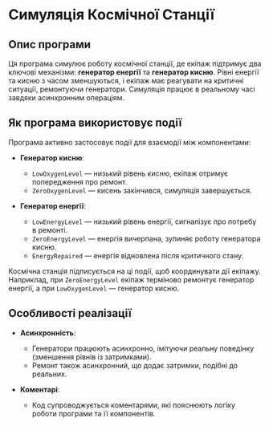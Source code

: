 # Симуляція Космічної Станції

## Опис програми

Ця програма симулює роботу космічної станції, де екіпаж підтримує два ключові механізми: **генератор енергії** та **генератор кисню**. Рівні енергії та кисню з часом зменшуються, і екіпаж має реагувати на критичні ситуації, ремонтуючи генератори. Симуляція працює в реальному часі завдяки асинхронним операціям.

## Як програма використовує події

Програма активно застосовує події для взаємодії між компонентами:

- **Генератор кисню**:
  - `LowOxygenLevel` — низький рівень кисню, екіпаж отримує попередження про ремонт.
  - `ZeroOxygenLevel` — кисень закінчився, симуляція завершується.

- **Генератор енергії**:
  - `LowEnergyLevel` — низький рівень енергії, сигналізує про потребу в ремонті.
  - `ZeroEnergyLevel` — енергія вичерпана, зупиняє роботу генератора кисню.
  - `EnergyRepaired` — енергія відновлена після критичного стану.

Космічна станція підписується на ці події, щоб координувати дії екіпажу. Наприклад, при `ZeroEnergyLevel` екіпаж терміново ремонтує генератор енергії, а при `LowOxygenLevel` — генератор кисню.

## Особливості реалізації

- **Асинхронність**: 
  - Генератори працюють асинхронно, імітуючи реальну поведінку (зменшення рівнів із затримками).
  - Ремонт також асинхронний, що додає затримки, подібні до реальних.

- **Коментарі**: 
  - Код супроводжується коментарями, які пояснюють логіку роботи програми та її компонентів.
